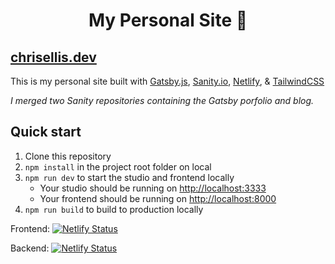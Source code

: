 <h1 align="center">
My Personal Site 🚀
</h1>

## [chrisellis.dev][cedev]


This is my personal site built with [Gatsby.js](https://gatsbyjs.org), [Sanity.io](https://www.sanity.io), [Netlify](https://netlify.com), & [TailwindCSS](https://tailwindcss.com)

*I merged two Sanity repositories containing the Gatsby porfolio and blog.*

## Quick start

1. Clone this repository
2. `npm install` in the project root folder on local
3. `npm run dev` to start the studio and frontend locally
   - Your studio should be running on [http://localhost:3333](http://localhost:3333)
   - Your frontend should be running on [http://localhost:8000](http://localhost:8000)
4. `npm run build` to build to production locally

Frontend:
[![Netlify Status](https://api.netlify.com/api/v1/badges/6b621925-529d-4f7a-9ffc-ca638df6d76e/deploy-status)](https://app.netlify.com/sites/chrisellisdev/deploys)

Backend:
[![Netlify Status](https://api.netlify.com/api/v1/badges/2abc9d67-0332-4e89-b08b-f01de64c914d/deploy-status)](https://app.netlify.com/sites/chrisellisdevstudio/deploys)

[cedev]: https://chrisellis.dev